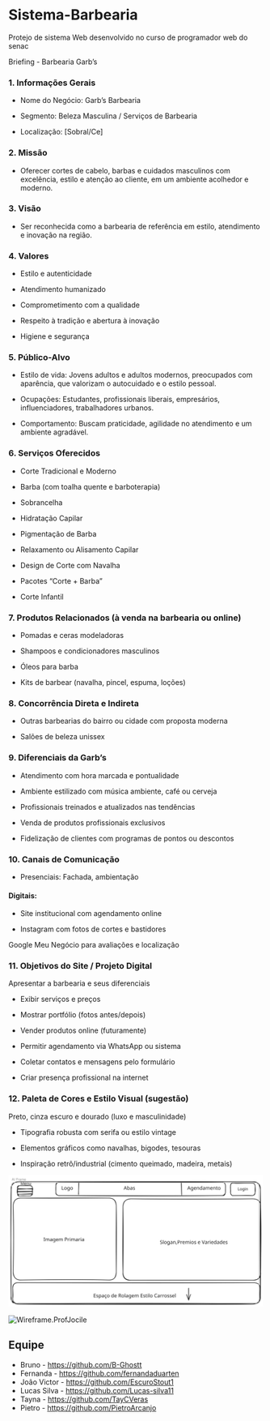# Sistema-Barbearia
Protejo de sistema Web desenvolvido no curso de programador web do senac

 Briefing - Barbearia Garb’s
### 1. Informações Gerais
- Nome do Negócio: Garb’s Barbearia

- Segmento: Beleza Masculina / Serviços de Barbearia

- Localização: [Sobral/Ce]

### 2. Missão
- Oferecer cortes de cabelo, barbas e cuidados masculinos com excelência, estilo e atenção ao cliente, em um ambiente acolhedor e moderno.

### 3. Visão
- Ser reconhecida como a barbearia de referência em estilo, atendimento e inovação na região.

### 4. Valores
- Estilo e autenticidade

- Atendimento humanizado

- Comprometimento com a qualidade

- Respeito à tradição e abertura à inovação

- Higiene e segurança

### 5. Público-Alvo

- Estilo de vida: Jovens adultos e adultos modernos, preocupados com aparência, que valorizam o autocuidado e o estilo pessoal.

- Ocupações: Estudantes, profissionais liberais, empresários, influenciadores, trabalhadores urbanos.

- Comportamento: Buscam praticidade, agilidade no atendimento e um ambiente agradável.

### 6. Serviços Oferecidos
- Corte Tradicional e Moderno

- Barba (com toalha quente e barboterapia)

- Sobrancelha

- Hidratação Capilar

- Pigmentação de Barba

- Relaxamento ou Alisamento Capilar

- Design de Corte com Navalha

- Pacotes “Corte + Barba”

- Corte Infantil

### 7. Produtos Relacionados (à venda na barbearia ou online)
- Pomadas e ceras modeladoras

- Shampoos e condicionadores masculinos

- Óleos para barba

- Kits de barbear (navalha, pincel, espuma, loções)

### 8. Concorrência Direta e Indireta
- Outras barbearias do bairro ou cidade com proposta moderna

- Salões de beleza unissex


### 9. Diferenciais da Garb’s
- Atendimento com hora marcada e pontualidade

- Ambiente estilizado com música ambiente, café ou cerveja 

- Profissionais treinados e atualizados nas tendências

- Venda de produtos profissionais exclusivos

- Fidelização de clientes com programas de pontos ou descontos

### 10. Canais de Comunicação
- Presenciais: Fachada, ambientação

#### Digitais:

- Site institucional com agendamento online

- Instagram com fotos de cortes e bastidores


Google Meu Negócio para avaliações e localização

### 11. Objetivos do Site / Projeto Digital
Apresentar a barbearia e seus diferenciais

- Exibir serviços e preços

- Mostrar portfólio (fotos antes/depois)

- Vender produtos online (futuramente)

- Permitir agendamento via WhatsApp ou sistema

- Coletar contatos e mensagens pelo formulário

- Criar presença profissional na internet

### 12. Paleta de Cores e Estilo Visual (sugestão)
Preto, cinza escuro e dourado (luxo e masculinidade)

- Tipografia robusta com serifa ou estilo vintage

- Elementos gráficos como navalhas, bigodes, tesouras

- Inspiração retrô/industrial (cimento queimado, madeira, metais)

![Wireframe](Untitled-2025-07-09-0843.svg-bruno.svg)

![Wireframe.ProfJocile](Untitled-2025-07-09-0843.svg-profjocile.svg)



## Equipe
- Bruno -  https://github.com/B-Ghostt
- Fernanda - https://github.com/fernandaduarten
- João Victor - https://github.com/EscuroStout1
- Lucas Silva - https://github.com/Lucas-silva11
- Tayna - https://github.com/TayCVeras
- Pietro - https://github.com/PietroArcanjo
